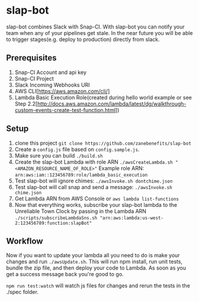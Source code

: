 # slap-bot
slap-bot combines Slack with Snap-CI. With slap-bot you can notify your team when any of your pipelines get stale. 
In the near future you will be able to trigger stages(e.g. deploy to production) directly from slack.

## Prerequisites
1. Snap-CI Account and api key
1. Snap-CI Project
1. Slack Incoming Webhooks URI
1. AWS CLI[https://aws.amazon.com/cli/]
1. Lambda Basic Execution Role(created during hello world example or see Step 2.2[http://docs.aws.amazon.com/lambda/latest/dg/walkthrough-custom-events-create-test-function.html])


## Setup
1. clone this project `git clone https://github.com/zanebenefits/slap-bot`
1. Create a `config.js` file based on `config.sample.js`.
1. Make sure you can build `./build.sh`
1. Create the slap-bot Lambda with role ARN `./awsCreateLambda.sh "<AMAZON_RESOURCE_NAME_OF_ROLE>"`
Example role ARN: `arn:aws:iam::123456789:role/lambda_basic_execution`
1. Test slap-bot will ignore chimes: `./awsInvoke.sh dontchime.json`
1. Test slap-bot will call snap and send a message: `./awsInvoke.sh chime.json`
1. Get Lambda ARN from AWS Console or `aws lambda list-functions`
1. Now that everything works, subscribe your slap-bot lambda to the Unreliable Town Clock by passing in the Lambda ARN `./scripts/subscribeLambdaSns.sh "arn:aws:lambda:us-west-2:123456789:function:slapBot"`

## Workflow
Now if you want to update your lambda all you need to do is make your changes and run `./awsUpdate.sh`. This will run
npm install, run unit tests, bundle the zip file, and then deploy your code to Lambda. As soon as you get a success message
back you're good to go.

`npm run test:watch` will watch js files for changes and rerun the tests in the ./spec folder.
